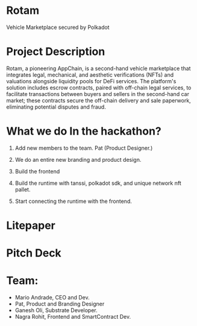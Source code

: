 # Rotam
Vehicle Marketplace secured by Polkadot

# Project Description

Rotam, a pioneering AppChain, is a second-hand vehicle marketplace that integrates legal, mechanical, and aesthetic verifications (NFTs) and valuations alongside liquidity pools for DeFi services. The platform's solution includes escrow contracts, paired with off-chain legal services, to facilitate transactions between buyers and sellers in the second-hand car market; these contracts secure the off-chain delivery and sale paperwork, eliminating potential disputes and fraud.

# What we do In the hackathon?

1. Add new members to the team. Pat (Product Designer.)

2. We do an entire new branding and product design.

3. Build the frontend

4. Build the runtime with tanssi, polkadot sdk, and unique network nft pallet.

5. Start connecting the runtime with the frontend.


# Litepaper

# Pitch Deck

# Team:
- Mario Andrade, CEO and Dev.
- Pat, Product and Branding Designer
- Ganesh Oli, Substrate Developer.
- Nagra Rohit, Frontend and SmartContract Dev.
